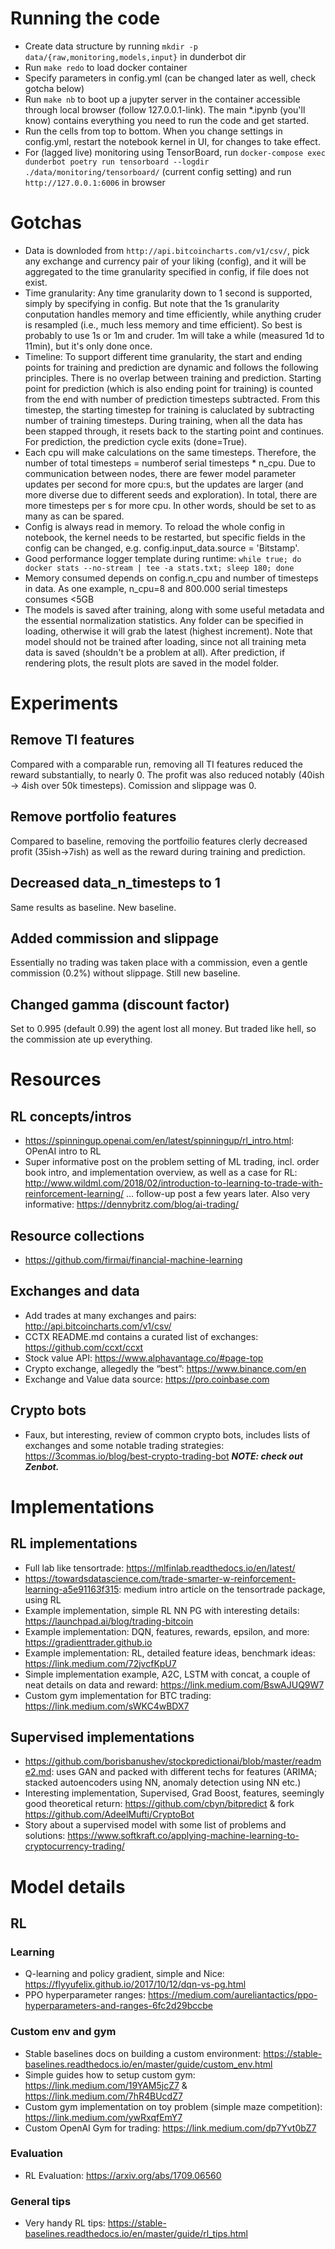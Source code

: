 # Running the code
* Create data structure by running `mkdir -p data/{raw,monitoring,models,input}` in dunderbot dir
* Run `make redo` to load docker container
* Specify parameters in config.yml (can be changed later as well, check gotcha below)
* Run `make nb` to boot up a jupyter server in the container accessible through local browser (follow 127.0.0.1-link). The main *.ipynb (you'll know) contains everything you need to run the code and get started.
* Run the cells from top to bottom. When you change settings in config.yml, restart the notebook kernel in UI, for changes to take effect.
* For (lagged live) monitoring using TensorBoard, run `docker-compose exec dunderbot poetry run tensorboard --logdir ./data/monitoring/tensorboard/` (current config setting) and run `http://127.0.0.1:6006` in browser

# Gotchas
* Data is downloded from `http://api.bitcoincharts.com/v1/csv/`, pick any exchange and currency pair of your liking (config), and it will be aggregated to the time granularity specified in config, if file does not exist.
* Time granularity: Any time granularity down to 1 second is supported, simply by specifying in config. But note that the 1s granularity conputation handles memory and time efficiently, while anything cruder is resampled (i.e., much less memory and time efficient). So best is probably to use 1s or 1m and cruder. 1m will take a while (measured 1d to 11min), but it's only done once.
* Timeline: To support different time granularity, the start and ending points for training and prediction are dynamic and follows the following principles. There is no overlap between training and prediction. Starting point for prediction (which is also ending point for training) is counted from the end with number of prediction timesteps subtracted. From this timestep, the starting timestep for training is caluclated by subtracting number of training timesteps. During training, when all the data has been stapped through, it resets back to the starting point and continues. For prediction, the prediction cycle exits (done=True).
* Each cpu will make calculations on the same timesteps. Therefore, the number of total timesteps = numberof serial timesteps * n_cpu. Due to communication between nodes, there are fewer model parameter updates per second for more cpu:s, but the updates are larger (and more diverse due to different seeds and exploration). In total, there are more timesteps per s for more cpu. In other words, should be set to as many as can be spared.
* Config is always read in memory. To reload the whole config in notebook, the kernel needs to be restarted, but specific fields in the config can be changed, e.g. config.input_data.source = 'Bitstamp'.
* Good performance logger template during runtime: ```while true; do docker stats --no-stream | tee -a stats.txt; sleep 180; done```
* Memory consumed depends on config.n_cpu and number of timesteps in data. As one example, n_cpu=8 and 800.000 serial timesteps consumes <5GB
* The models is saved after training, along with some useful metadata and the essential normalization statistics. Any folder can be specified in loading, otherwise it will grab the latest (highest increment). Note that model should not be trained after loading, since not all training meta data is saved (shouldn't be a problem at all). After prediction, if rendering plots, the result plots are saved in the model folder.

# Experiments
## Remove TI features
Compared with a comparable run, removing all TI features reduced the reward substantially, to nearly 0. The profit was also reduced notably (40ish -> 4ish over 50k timesteps). Comission and slippage was 0.
## Remove portfolio features
Compared to baseline, removing the portfoilio features clerly decreased profit (35ish->7ish) as well as the reward during training and prediction.
## Decreased data_n_timesteps to 1
Same results as baseline. New baseline. 
## Added commission and slippage
Essentially no trading was taken place with a commission, even a gentle commission (0.2%) without slippage. Still new baseline.
## Changed gamma (discount factor)
Set to 0.995 (default 0.99) the agent lost all money. But traded like hell, so the commission ate up everything.


# Resources
## RL concepts/intros
* https://spinningup.openai.com/en/latest/spinningup/rl_intro.html: OPenAI intro to RL
* Super informative post on the problem setting of ML trading, incl. order book intro, and implementation overview, as well as a case for RL: http://www.wildml.com/2018/02/introduction-to-learning-to-trade-with-reinforcement-learning/
... follow-up post a few years later. Also very informative: https://dennybritz.com/blog/ai-trading/

## Resource collections
* https://github.com/firmai/financial-machine-learning

## Exchanges and data
* Add trades at many exchanges and pairs: http://api.bitcoincharts.com/v1/csv/
* CCTX README.md contains a curated list of exchanges: https://github.com/ccxt/ccxt
* Stock value API: https://www.alphavantage.co/#page-top
* Crypto exchange, allegedly the “best”: https://www.binance.com/en
* Exchange and Value data source: https://pro.coinbase.com

## Crypto bots
* Faux, but interesting, review of common crypto bots, includes lists of exchanges and some notable trading strategies: https://3commas.io/blog/best-crypto-trading-bot ***NOTE: check out Zenbot.***


# Implementations
## RL implementations
* Full lab like tensortrade: https://mlfinlab.readthedocs.io/en/latest/
* https://towardsdatascience.com/trade-smarter-w-reinforcement-learning-a5e91163f315: medium intro article on the tensortrade package, using RL
* Example implementation, simple RL NN PG with interesting details: https://launchpad.ai/blog/trading-bitcoin
* Example implementation: DQN, features, rewards, epsilon, and more: https://gradienttrader.github.io
* Example implementation: RL,  detailed feature ideas, benchmark ideas: https://link.medium.com/72jvcfKpU7
* Simple implementation example, A2C, LSTM with concat, a couple of neat details on data and reward: https://link.medium.com/BswAJUQ9W7
* Custom gym implementation for BTC trading: https://link.medium.com/sWKC4wBDX7

## Supervised implementations
* https://github.com/borisbanushev/stockpredictionai/blob/master/readme2.md: uses GAN and packed with different techs for features (ARIMA; stacked autoencoders using NN, anomaly detection using NN etc.)
* Interesting implementation, Supervised, Grad Boost, features, seemingly good theoretical return: https://github.com/cbyn/bitpredict & fork https://github.com/AdeelMufti/CryptoBot
* Story about a supervised model with some list of problems and solutions: https://www.softkraft.co/applying-machine-learning-to-cryptocurrency-trading/

# Model details
## RL
### Learning
* Q-learning and policy gradient, simple and Nice: https://flyyufelix.github.io/2017/10/12/dqn-vs-pg.html
* PPO hyperparameter ranges: https://medium.com/aureliantactics/ppo-hyperparameters-and-ranges-6fc2d29bccbe

### Custom env and gym
* Stable baselines docs on building a custom environment: https://stable-baselines.readthedocs.io/en/master/guide/custom_env.html
* Simple guides how to setup custom gym: https://link.medium.com/19YAM5jcZ7 & https://link.medium.com/7hR4BUcdZ7
* Custom gym implementation on toy problem (simple maze competition): https://link.medium.com/ywRxqfEmY7
* Custom OpenAI Gym for trading: https://link.medium.com/dp7Yvt0bZ7

### Evaluation
* RL Evaluation: https://arxiv.org/abs/1709.06560

### General tips
* Very handy RL tips: https://stable-baselines.readthedocs.io/en/master/guide/rl_tips.html








